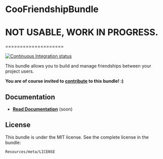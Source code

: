 CooFriendshipBundle
====================

# NOT USABLE, WORK IN PROGRESS.
====================

[![Continuous Integration status](https://secure.travis-ci.org/Coodit/FriendshipBundle.png)](http://travis-ci.org/Coodit/FriendshipBundle)

This bundle allows you to build and manage friendships between your project users.

**You are of course invited to [contribute](https://github.com/Coodit/FriendshipBundle/contributors) to this bundle! :)**

## Documentation

- **[Read Documentation](https://github.com/Coodit/FriendshipBundle/blob/master/Resources/doc/index.markdown)** (soon)

## License

This bundle is under the MIT license. See the complete license in the bundle:

    Resources/meta/LICENSE
